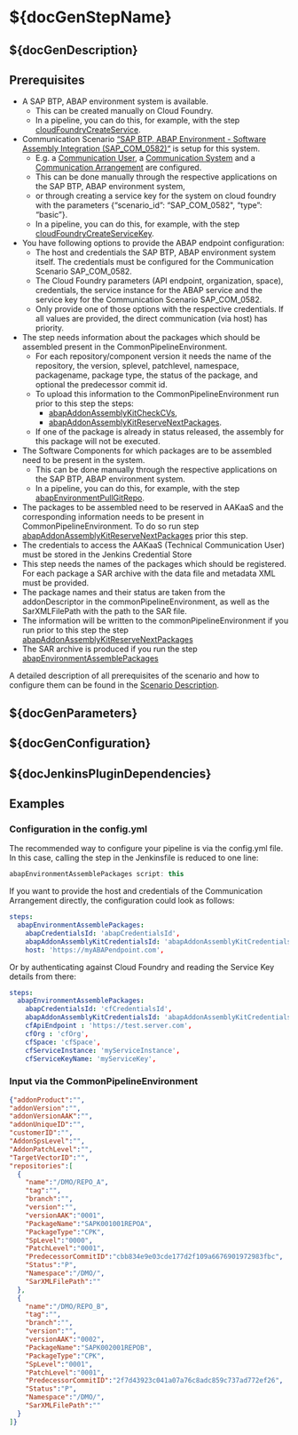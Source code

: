 # ${docGenStepName}

## ${docGenDescription}

## Prerequisites

* A SAP BTP, ABAP environment system is available.
  * This can be created manually on Cloud Foundry.
  * In a pipeline, you can do this, for example, with the step [cloudFoundryCreateService](https://sap.github.io/jenkins-library/steps/cloudFoundryCreateService/).
* Communication Scenario [“SAP BTP, ABAP Environment - Software Assembly Integration (SAP_COM_0582)“](https://help.sap.com/viewer/65de2977205c403bbc107264b8eccf4b/Cloud/en-US/26b8df5435c649aa8ea7b3688ad5bb0a.html) is setup for this system.
  * E.g. a [Communication User](https://help.sap.com/viewer/65de2977205c403bbc107264b8eccf4b/Cloud/en-US/0377adea0401467f939827242c1f4014.html), a [Communication System](https://help.sap.com/viewer/65de2977205c403bbc107264b8eccf4b/Cloud/en-US/1bfe32ae08074b7186e375ab425fb114.html) and a [Communication Arrangement](https://help.sap.com/viewer/65de2977205c403bbc107264b8eccf4b/Cloud/en-US/a0771f6765f54e1c8193ad8582a32edb.html) are configured.
  * This can be done manually through the respective applications on the SAP BTP, ABAP environment system,
  * or through creating a service key for the system on cloud foundry with the parameters {“scenario_id”: “SAP_COM_0582", “type”: “basic”}.
  * In a pipeline, you can do this, for example, with the step [cloudFoundryCreateServiceKey](https://sap.github.io/jenkins-library/steps/cloudFoundryCreateServiceKey/).
* You have following options to provide the ABAP endpoint configuration:
  * The host and credentials the SAP BTP, ABAP environment system itself. The credentials must be configured for the Communication Scenario SAP_COM_0582.
  * The Cloud Foundry parameters (API endpoint, organization, space), credentials, the service instance for the ABAP service and the service key for the Communication Scenario SAP_COM_0582.
  * Only provide one of those options with the respective credentials. If all values are provided, the direct communication (via host) has priority.
* The step needs information about the packages which should be assembled present in the CommonPipelineEnvironment.
  * For each repository/component version it needs the name of the repository, the version, splevel, patchlevel, namespace, packagename, package type, the status of the package, and optional the predecessor commit id.
  * To upload this information to the CommonPipelineEnvironment run prior to this step the steps:
    * [abapAddonAssemblyKitCheckCVs](https://sap.github.io/jenkins-library/steps/abapAddonAssemblyKitCheckCVs/),
    * [abapAddonAssemblyKitReserveNextPackages](https://sap.github.io/jenkins-library/steps/abapAddonAssemblyKitCheckPV/).
  * If one of the package is already in status released, the assembly for this package will not be executed.
* The Software Components for which packages are to be assembled need to be present in the system.
  * This can be done manually through the respective applications on the SAP BTP, ABAP environment system.
  * In a pipeline, you can do this, for example, with the step [abapEnvironmentPullGitRepo](https://sap.github.io/jenkins-library/steps/abapEnvironmentPullGitRepo/).
* The packages to be assembled need to be reserved in AAKaaS and the corresponding information needs to be present in CommonPipelineEnvironment. To do so run step [abapAddonAssemblyKitReserveNextPackages](https://sap.github.io/jenkins-library/steps/abapAddonAssemblyKitReserveNextPackages/) prior this step.
* The credentials to access the AAKaaS (Technical Communication User) must be stored in the Jenkins Credential Store
* This step needs the names of the packages which should be registered. For each package a SAR archive with the data file and metadata XML must be provided.
* The package names and their status are taken from the addonDescriptor in the commonPipelineEnvironment, as well as the SarXMLFilePath with the path to the SAR file.
* The information will be written to the commonPipelineEnvironment if you run prior to this step the step [abapAddonAssemblyKitReserveNextPackages](https://sap.github.io/jenkins-library/steps/abapAddonAssemblyKitReserveNextPackages)
* The SAR archive is produced if you run the step [abapEnvironmentAssemblePackages](https://sap.github.io/jenkins-library/steps/abapEnvironmentAssemblePackages)

A detailed description of all prerequisites of the scenario and how to configure them can be found in the [Scenario Description](https://www.project-piper.io/scenarios/abapEnvironmentAddons/).

## ${docGenParameters}

## ${docGenConfiguration}

## ${docJenkinsPluginDependencies}

## Examples

### Configuration in the config.yml

The recommended way to configure your pipeline is via the config.yml file. In this case, calling the step in the Jenkinsfile is reduced to one line:

```groovy
abapEnvironmentAssemblePackages script: this
```

If you want to provide the host and credentials of the Communication Arrangement directly, the configuration could look as follows:

```yaml
steps:
  abapEnvironmentAssemblePackages:
    abapCredentialsId: 'abapCredentialsId',
    abapAddonAssemblyKitCredentialsId: 'abapAddonAssemblyKitCredentialsId'
    host: 'https://myABAPendpoint.com',
```

Or by authenticating against Cloud Foundry and reading the Service Key details from there:

```yaml
steps:
  abapEnvironmentAssemblePackages:
    abapCredentialsId: 'cfCredentialsId',
    abapAddonAssemblyKitCredentialsId: 'abapAddonAssemblyKitCredentialsId'
    cfApiEndpoint : 'https://test.server.com',
    cfOrg : 'cfOrg',
    cfSpace: 'cfSpace',
    cfServiceInstance: 'myServiceInstance',
    cfServiceKeyName: 'myServiceKey',
```

### Input via the CommonPipelineEnvironment

```json
{"addonProduct":"",
"addonVersion":"",
"addonVersionAAK":"",
"addonUniqueID":"",
"customerID":"",
"AddonSpsLevel":"",
"AddonPatchLevel":"",
"TargetVectorID":"",
"repositories":[
  {
    "name":"/DMO/REPO_A",
    "tag":"",
    "branch":"",
    "version":"",
    "versionAAK":"0001",
    "PackageName":"SAPK001001REPOA",
    "PackageType":"CPK",
    "SpLevel":"0000",
    "PatchLevel":"0001",
    "PredecessorCommitID":"cbb834e9e03cde177d2f109a6676901972983fbc",
    "Status":"P",
    "Namespace":"/DMO/",
    "SarXMLFilePath":""
  },
  {
    "name":"/DMO/REPO_B",
    "tag":"",
    "branch":"",
    "version":"",
    "versionAAK":"0002",
    "PackageName":"SAPK002001REPOB",
    "PackageType":"CPK",
    "SpLevel":"0001",
    "PatchLevel":"0001",
    "PredecessorCommitID":"2f7d43923c041a07a76c8adc859c737ad772ef26",
    "Status":"P",
    "Namespace":"/DMO/",
    "SarXMLFilePath":""
  }
]}
```
